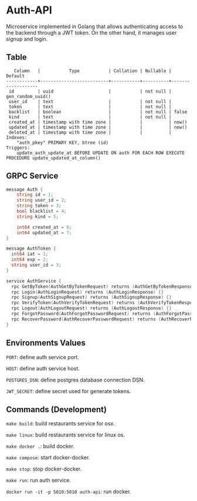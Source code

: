 # Auth-API

Microservice implemented in Golang that allows authenticating access to the backend through a JWT token. On the other hand, it manages user signup and login.

## Table

```
   Column   |           Type           | Collation | Nullable |      Default
------------+--------------------------+-----------+----------+-------------------
 id         | uuid                     |           | not null | gen_random_uuid()
 user_id    | text                     |           | not null |
 token      | text                     |           | not null |
 backlist   | boolean                  |           | not null | false
 kind       | text                     |           | not null |
 created_at | timestamp with time zone |           |          | now()
 updated_at | timestamp with time zone |           |          | now()
 deleted_at | timestamp with time zone |           |          |
Indexes:
    "auth_pkey" PRIMARY KEY, btree (id)
Triggers:
    update_auth_update_at BEFORE UPDATE ON auth FOR EACH ROW EXECUTE PROCEDURE update_updated_at_column()
```

## GRPC Service

```go
message Auth {
	string id = 1;
	string user_id = 2;
	string token = 3;
	bool blacklist = 4;
  	string kind = 5;

	int64 created_at = 6;
	int64 updated_at = 7;
}

message AuthToken {
  int64 iat = 1;
  int64 exp = 2;
  string user_id = 3;
}

service AuthService {
  rpc GetByToken(AuthGetByTokenRequest) returns (AuthGetByTokenResponse) {}
  rpc Login(AuthLoginRequest) returns (AuthLoginResponse) {}
  rpc Signup(AuthSignupRequest) returns (AuthSignupResponse) {}
  rpc VerifyToken(AuthVerifyTokenRequest) returns (AuthVerifyTokenResponse) {}
  rpc Logout(AuthLogoutRequest) returns (AuthLogoutResponse) {}
  rpc ForgotPassword(AuthForgotPasswordRequest) returns (AuthForgotPasswordResponse) {}
  rpc RecoverPassword(AuthRecoverPasswordRequest) returns (AuthRecoverPasswordResponse) {}
}
```

## Environments Values

`PORT`: define auth service port.

`HOST`: define auth service host.

`POSTGRES_DSN`: define postgres database connection DSN.

`JWT_SECRET`: define secret used for generate tokens.

## Commands (Development)

`make build`: build restaurants service for osx.

`make linux`: build restaurants service for linux os.

`make docker .`: build docker.

`make compose`: start docker-docker.

`make stop`: stop docker-docker.

`make run`: run auth service.

`docker run -it -p 5010:5010 auth-api`: run docker.
